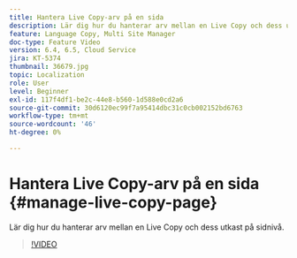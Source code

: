 ```yaml
---
title: Hantera Live Copy-arv på en sida
description: Lär dig hur du hanterar arv mellan en Live Copy och dess utkast på sidnivå
feature: Language Copy, Multi Site Manager
doc-type: Feature Video
version: 6.4, 6.5, Cloud Service
jira: KT-5374
thumbnail: 36679.jpg
topic: Localization
role: User
level: Beginner
exl-id: 117f4df1-be2c-44e8-b560-1d588e0cd2a6
source-git-commit: 30d6120ec99f7a95414dbc31c0cb002152bd6763
workflow-type: tm+mt
source-wordcount: '46'
ht-degree: 0%

---
```


# Hantera Live Copy-arv på en sida {#manage-live-copy-page}

Lär dig hur du hanterar arv mellan en Live Copy och dess utkast på sidnivå.
>[!VIDEO](https://video.tv.adobe.com/v/36679?quality=12&learn=on)
